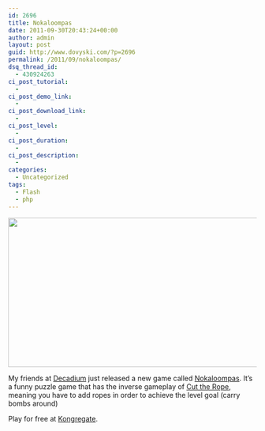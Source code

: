```yaml
---
id: 2696
title: Nokaloompas
date: 2011-09-30T20:43:24+00:00
author: admin
layout: post
guid: http://www.dovyski.com/?p=2696
permalink: /2011/09/nokaloompas/
dsq_thread_id:
  - 430924263
ci_post_tutorial:
  - 
ci_post_demo_link:
  - 
ci_post_download_link:
  - 
ci_post_level:
  - 
ci_post_duration:
  - 
ci_post_description:
  - 
categories:
  - Uncategorized
tags:
  - Flash
  - php
---
```

<p style="text-align: center;">
  <a href="www.kongregate.com/games/iopdecadium/nukaloompas"><img class=" wp-image-2698 aligncenter" title="Nukaloompas" src="http://www.dovyski.com/wp-content/uploads/2011/09/main.png" alt="" width="640" height="302" srcset="http://www.dovyski.com/wp-content/uploads/2011/09/main-300x141.png 300w, http://www.dovyski.com/wp-content/uploads/2011/09/main.png 800w" sizes="(max-width: 640px) 100vw, 640px" /></a>
</p>

<p style="text-align: left;">
  My friends at <a href="http://decadium.com">Decadium</a> just released a new game called <a href="http://www.kongregate.com/games/iopdecadium/nukaloompas" target="_blank">Nokaloompas</a>. It&#8217;s a funny puzzle game that has the inverse gameplay of <a href="http://itunes.apple.com/us/app/cut-the-rope/id380293530?mt=8" target="_blank">Cut the Rope</a>, meaning you have to add ropes in order to achieve the level goal (carry bombs around)
</p>

Play for free at <a href="http://www.kongregate.com/games/iopdecadium/nukaloompas" target="_blank">Kongregate</a>.
